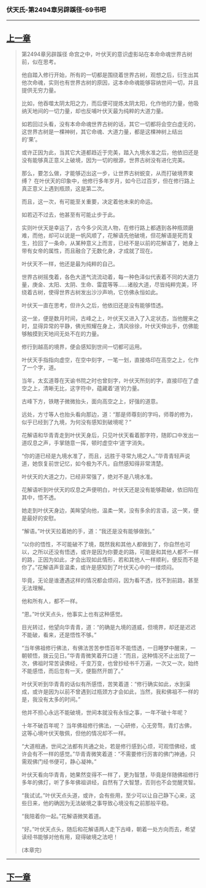 ### 伏天氏-第2494章另辟蹊径-69书吧

--------
[上一章](./e553feebd767da46f8b61654c33ef9e6.md)
--------


>
>
>
>第2494章另辟蹊径
>命宫之中，叶伏天的意识虚影站在本命命魂世界古树前，似在思考。
>
>他自踏入修行开始，所有的一切都是围绕着世界古树，观想之后，衍生出其他次命魂，实则也有世界古树的原因，这本命命魂能够容纳世间一切，并且提供无穷力量。
>
>比如，他吞噬太阴太阳之力，而后便可提炼太阴太阳，化作他的力量，他吸纳天地间的一切力量，却也反哺叶伏天最为纯粹的大道力量。
>
>如若回过头看，没有本命命魂世界古树的话，其它一切都将会空白虚无的，这世界古树是一棵神树，其它命魂、大道力量，都是这棵神树上结出的‘果’。
>
>或许正因为此，当其它大道都趋近于完美，踏入九境水准之后，他依旧还是没有能够真正意义上破境，因为一切的根源，世界古树没有进化完美。
>
>那么，要怎么做，才能够迈出这一步，让世界古树蜕变，从而打破境界束缚？
>在叶伏天的印象中，他修行多年岁月，如今已过百岁，但在修行路上真正意义上遇到瓶颈，这是第二次。
>
>而且，这一次，有可能至关重要，决定着他未来的命运。
>
>如若迈不过去，他甚至有可能止步于此。
>
>实则叶伏天是幸运了，古今多少风流人物，在修行路上都遇到各种瓶颈磨难，而他，却可以说是一帆风顺了，花解语先他破境，但花解语是死而复生，捡回了一条命，从某种意义上而言，已经不是以前的花解语了，她身上带有女帝的属性，而且融合了无数化身，才成就了现在。
>
>叶伏天不一样，他还是最为纯粹的自己。
>
>世界古树摇曳着，各色大道气流流动着，每一种色泽似代表着不同的大道力量，庚金、太阳、太阴、生命、雷霆等等……诸般大道，尽皆纯粹完美，环绕着古树，使得世界古树发出沙沙声响，它仿佛永恒如此。
>
>叶伏天一直在思考，但许久之后，他依旧还是没有能够悟透。
>
>这一坐，便是数月时间，古峰之上，叶伏天又进入了入定状态，当他醒来之时，显得异常的平静，佛光照耀在身上，清风徐徐，叶伏天伸出手，仿佛能够触摸到天地间无处不在的力量。
>
>修行到越高的境界，便会感知到世间一切都可运用。
>
>叶伏天手指指向虚空，在空中刻字，一笔一划，直接烙印在高空之上，化作了一个字，道。
>
>当年，太玄道尊在天谕书院之时也曾刻字，叶伏天所刻的字，直接印在了虚空之上，清晰无比，这字符中，蕴藏着‘道’的力量。
>
>古峰下方，铁瞎子微微抬头，面向高空之上，好强的道意。
>
>远处，方寸等人也抬头看向那边，道：“那是师尊刻的字吗，师尊的修为，似乎已经到了九境，为何没有感知到破境呢？”
>
>花解语和华青青走到叶伏天身后，只见叶伏天看着那字符，随即口中发出一道叹息之声，手掌随意一挥，顿时虚空中‘道’字消失。
>
>“你的道已经是九境水准了，而且，远胜于寻常九境之人。”华青青轻声说道，她恢复前世记忆，如今极为不凡，自然感知得非常清楚。
>
>叶伏天的大道之力，已经非常强了，绝对不是八境水准。
>
>花解语听到叶伏天的叹息之声便明白，叶伏天还是没有能够勘破，依旧陷在其中，悟不透。
>
>她走到叶伏天身边，美眸望向他，温柔一笑，没有多余的言语，这一笑，便是最好的安慰。
>
>“解语。”叶伏天拉着她的手，道：“我还是没有能够做到。”
>
>“以你的悟性，不可能破不了境，既然我和其他人都做到了，你自然也可以，之所以还没有悟透，或许是因为你要走的路，可能是和其他人都不一样的路，正因为如此，才会出现如此情形，若和其他人一样顺利，便反而不是你了。”花解语声音温柔，或许是感知到了叶伏天心中的一缕烦闷。
>
>毕竟，无论是谁遭遇这样的情况都会烦闷，因为看不透，找不到前路，甚至无法理解。
>
>他和所有人，都不一样。
>
>“恩。”叶伏天点头，他事实上也有这种感觉。
>
>目光转过，他望向华青青，道：“的确是九境的道威，但境界，却还是迟迟不能破，看来，还是悟性不够。”
>
>“当年佛祖修行佛法，有佛法苦苦参悟百年不能悟透，一日睡梦中醒来，一朝顿悟，拨云见日。”华青青微笑着开口道：“而且，这种情况不止出现了一次，佛祖时常苦读佛经，千变万变，也曾抄经书千万遍，一次又一次，始终不能感悟，而后忽有一天，便豁然开朗了。”
>
>叶伏天听到华青青的话似有所感悟，苦笑着道：“修行确实如此，水到渠成，或许是因为以前不曾遇到过瓶颈方才会如此，当然，我和佛祖不一样的是，我没有太多的时间。”
>
>他并不担心永远不能破境，世间本就没有永恒之事，一年不破十年呢？
>
>十年不破百年呢？
>当年佛祖修行佛法，一心研修，心无旁骛，青灯古佛，这等心境叶伏天敬佩，但他的情况却不一样。
>
>“大道相通，世间之法都有共通之处，若是修行感到心烦，可观悟佛经，或许会有不一样的感觉。”华青青微笑着道：“不需要修行厉害的佛门神通，只需观佛门经书便可，静心凝神。”
>
>叶伏天看向华青青，她果然变得不一样了，更为智慧，毕竟是伴随佛祖修行多年的佛灯，听了多年佛祖讲经，自然有了大智慧，否则也不会觉醒灵智。
>
>“我试试。”叶伏天点头道，或许，会有些用，至少可以让自己静下心来，这些日来，他的确因为无法破境之事导致心境没有之前那般平稳。
>
>“我陪着你一起。”花解语微笑着道。
>
>“好。”叶伏天点头，随后和花解语两人走下古峰，朝着一处方向而去，希望读经书能够对他有用，窥得破境之法吧！
>
>(本章完)
>
>

--------
[下一章](./9f8eb110cdcb1c9b0dcf4a189fa51ef1.md)
--------
